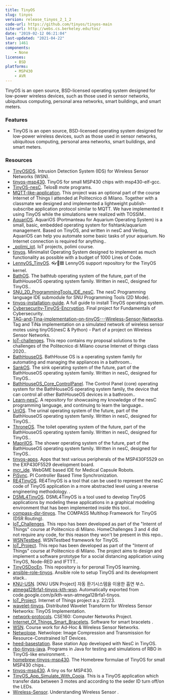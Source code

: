 ```yaml
---
title: TinyOS
slug: tinyos
version: release_tinyos_2_1_2
code-url: https://github.com/tinyos/tinyos-main
site-url: http://webs.cs.berkeley.edu/tos/
date: "2019-02-12 06:21:04"
last-updated: "2021-04-22"
star: 1461
components:
    - None
licenses:
    - BSD
platforms:
    - MSP430
    - AVR
---
```

TinyOS is an open source, BSD-licensed operating system designed for low-power wireless devices, such as those used in sensor networks, ubiquitous computing, personal area networks, smart buildings, and smart meters.

<!--more-->

### Features

- TinyOS is an open source, BSD-licensed operating system designed for low-power wireless devices, such as those used in sensor networks, ubiquitous computing, personal area networks, smart buildings, and smart meters.

### Resources
<!--github-projects-->
- [TinyOSIDS](https://github.com/ph4r05/TinyOSIDS). Intrusion Detection System (IDS) for Wireless Sensor Networks (WSN).
- [tinyos-msp430](https://github.com/tgtakaoka/tinyos-msp430). TinyOS for small MSP430 chips with msp430-elf-gcc.
- [TinyOS-nesC](https://github.com/nivu/TinyOS-nesC). TelosB mote programs.
- [MQTT-like-application](https://github.com/AntoineLeCalvez/MQTT-like-application). This project was an optional part of the course Internet of Things I attended at Politecnico di Milano. Together with a classmate we designed and implemented a lightweight publish-subscribe application protocol similar to MQTT. We have implemented it using TinyOS while the simulations were realized with TOSSIM..
- [AquariOS](https://github.com/seanpm2001/AquariOS). AquariOS (Portmanteau for Aquarium Operating System) is a small, basic, embedded operating system for fishtank/aquarium management. Based on TinyOS, and written in nesC and Verilog, AquariOS can help you automate some basic tasks of your aquarium. No Internet connection is required for anything..
- [_polimi_iot](https://github.com/hivaamiri/_polimi_iot). IoT projects, polimi course.
- [tinyos](https://github.com/collinsmichael/tinyos). Minimalist Operating System designed to implement as much functionality as possible with a budget of 1000 Lines of Code.
- [LennyOS_TinyOS](https://github.com/seanpm2001/LennyOS_TinyOS). 👓️🔵️🟦️ LennyOS support repository for the TinyOS kernel.
- [BathOS](https://github.com/seanpm2001/BathOS). The bathtub operating system of the future, part of the BathHouseOS operating system family. Written in nesC, designed for TinyOS..
- [SNU_2D_ProgrammingTools_IDE_nesC](https://github.com/seanpm2001/SNU_2D_ProgrammingTools_IDE_nesC). The nesC Programming language IDE submodule for SNU Programming Tools (2D Mode).
- [tinyos-installation-guide](https://github.com/husseinmarah/tinyos-installation-guide). A full guide to install TinyOS operating system.
- [Cybersecurity-TinyOS-Encryption](https://github.com/cgreen18/Cybersecurity-TinyOS-Encryption). Final project for Fundamentals of Cybersecurity.
- [TAG-and-Tina-implementation-on-tinyOS---Wireless-Sensor-Networks](https://github.com/parisgiakoum/TAG-and-Tina-implementation-on-tinyOS---Wireless-Sensor-Networks). Tag and TiNa implementation on a simulated network of wireless sensor motes using tinyOS(nesC & Python) - Part of a project on Wireless Sensor Networks.
- [IoT-challenges](https://github.com/RobertoBochet/IoT-challenges). This repo contains my proposal solutions to the challenges of the Politecnico di Milano course Internet of things class 2020..
- [BathHouseOS](https://github.com/seanpm2001/BathHouseOS). BathHouse OS is a operating system family for automating and managing the appliances in a bathroom..
- [SankOS](https://github.com/seanpm2001/SankOS). The sink operating system of the future, part of the BathHouseOS operating system family. Written in nesC, designed for TinyOS..
- [BathHouseOS_Core_ControlPanel](https://github.com/seanpm2001/BathHouseOS_Core_ControlPanel). The Control Panel (core) operating system for the BathHouseOS operating system family, the device that can control all other BathHouseOS devices in a bathroom..
- [Learn-nesC](https://github.com/seanpm2001/Learn-nesC). A repository for showcasing my knowledge of the nesC programming language, and continuing to learn the language..
- [UriOS](https://github.com/seanpm2001/UriOS). The urinal operating system of the future, part of the BathHouseOS operating system family. Written in nesC, designed for TinyOS..
- [ThroneOS](https://github.com/seanpm2001/ThroneOS). The toilet operating system of the future, part of the BathHouseOS operating system family. Written in nesC, designed for TinyOS..
- [MaprilOS](https://github.com/seanpm2001/MaprilOS). The shower operating system of the future, part of the BathHouseOS operating system family. Written in nesC, designed for TinyOS..
- [tinyos-apps](https://github.com/pillforge/tinyos-apps). Apps that test various peripherals of the MSP430F5529 on the EXP430F5529 development board.
- [mcr_ide](https://github.com/pillforge/mcr_ide). WebGME based IDE for Medical Capsule Robots.
- [PiSync](https://github.com/sinanyil81/PiSync). PI Controller Based Time Synchronization.
- [RE4TinyOS](https://github.com/husseinmarah/RE4TinyOS). RE4TinyOS is a tool that can be used to represent the nesC code of TinyOS application in a more abstracted level using a reverse engineering methodology. .
- [DSML4TinyOS](https://github.com/husseinmarah/DSML4TinyOS). DSML4TinyOS is a tool used to develop TinyOS applications by modeling these applications in a graphical modeling environment that has been implemented inside this tool..
- [compass-dsr-tinyos](https://github.com/jryans/compass-dsr-tinyos). The COMPASS Multihop Framework for TinyOS (DSR Routing).
- [IoT_Challenges](https://github.com/TheFalco/IoT_Challenges). This repo has been developed as part of the "Internt of Things" course at Politecnico di Milano. HomeChallenges 3 and 4 did not require any code, for this reason they won't be present in this repo..
- [WSNTestbed](https://github.com/ph4r05/WSNTestbed). WSNTestbed framework for TinyOS.
- [IoT_Project](https://github.com/TheFalco/IoT_Project). This repo has been developed as part of the "Internt of Things" course at Politecnico di Milano. The project aims to design and implement a software prototype for a social distancing application using TinyOS, Node-RED and IFTTT..
- [TinyOSDocEn](https://github.com/mlbo/TinyOSDocEn). This repository is for peronal TinyOS learning.
- [ansible-role-tinyos](https://github.com/wedi/ansible-role-tinyos). Ansible role to setup TinyOS and its development stack..
- [KNU-USN](https://github.com/JihunDev/KNU-USN). [KNU USN Project] 자동 환기시스템을 이용한 흡연 부스.
- [atmega128rfa1-tinyos-kth-wsn](https://github.com/alpsayin/atmega128rfa1-tinyos-kth-wsn). Automatically exported from code.google.com/p/kth-wsn-atmega128rfa1-tinyos.
- [IoT_Project](https://github.com/giubbilo/IoT_Project). Internet of Things project a.y. 22/23.
- [wavelet-tinyos](https://github.com/jryans/wavelet-tinyos). Distributed Wavelet Transform for Wireless Sensor Networks: TinyOS Implementation.
- [network-protocols](https://github.com/brando209/network-protocols). CSE160: Computer Networks Project.
- [Internet_Of_Things_Smart_Bracelets](https://github.com/AGuadagno/Internet_Of_Things_Smart_Bracelets). Software for smart bracelets .
- [WSN](https://github.com/saikamat/WSN). Course work for Ad-Hoc & Wireless Sensor Networks.
- [Netwolope](https://github.com/sheikhomar/Netwolope). Netwolope: Image Compression and Transmission for Resource-Constrained IoT Devices.
- [heed-basestation](https://github.com/unicam-ssi-repo/heed-basestation). Base station App developed with NesC in TinyOS.
- [rbo-tinyos-java](https://github.com/bit-reversal/rbo-tinyos-java). Programs in Java for testing and simulations of RBO in TinyOS-like environment. .
- [homebrew-tinyos-msp430](https://github.com/tgtakaoka/homebrew-tinyos-msp430).  The Homebrew formulae of TinyOS for small MSP430 chips..
- [tinyos-msp430](https://github.com/akshay-dandekar/tinyos-msp430). A tiny os for MSP430.
- [TinyOS_App_Simulate_With_Cooja](https://github.com/SaeidRezaei90/TinyOS_App_Simulate_With_Cooja). This is a TinyOS application which transfer data between 3 motes and according to the seder ID turn off/on the LEDs.
- [Wireless-Sensor](https://github.com/sadiqsonalkar/Wireless-Sensor). Understanding Wireless Sensor .
